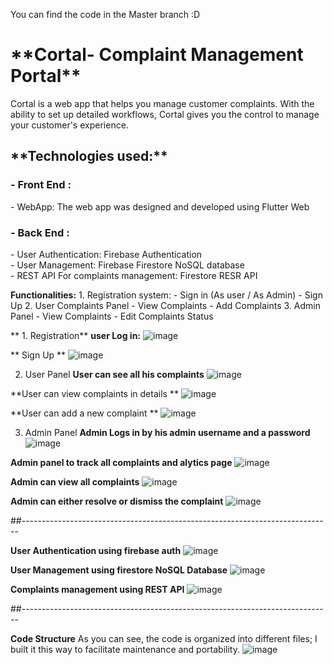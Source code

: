 You can find the code in the Master branch :D

<h1>**Cortal- Complaint Management Portal**</h1>
Cortal is a web app that helps you manage customer complaints. With the ability to set up detailed workflows, Cortal gives you the control to manage your customer's experience.

<h2>**Technologies used:**</h2>
 <h3> - Front End :</h3>
      - WebApp: The web app was designed and developed using Flutter Web <br>
 <h3> - Back End :</h3>
      - User Authentication: Firebase Authentication <br>
      - User Management: Firebase Firestore NoSQL database<br>
      - REST API For complaints management: Firestore RESR API

 
 
 
 
 
 **Functionalities:**
    1. Registration system:
        - Sign in (As user / As Admin)
        - Sign Up
    2. User Complaints Panel
        - View Complaints
        - Add Complaints
    3. Admin Panel
        - View Complaints 
        - Edit Complaints Status
        
 ** 1. Registration**
  **user Log in:** 
 ![image](https://user-images.githubusercontent.com/32065167/129201245-d4be291b-5398-425c-8f3b-3d723c9bbc54.png)
 
**  Sign Up **
![image](https://user-images.githubusercontent.com/32065167/129201436-7c8d9152-0622-488f-8f0a-5e4a9bfba193.png)

  2. User Panel
  **User can see all his complaints**
  ![image](https://user-images.githubusercontent.com/32065167/129201773-09acd865-8d7c-4a8d-8fd8-81d7a0aaeb6d.png)
  
  **User can view complaints in details **
  ![image](https://user-images.githubusercontent.com/32065167/129202331-9af67e36-b79c-46e3-8098-b27bf5406a12.png)

  
  
  
  **User can add a new complaint **
![image](https://user-images.githubusercontent.com/32065167/129202191-b2ae2b1c-d267-4383-bdc3-c818ab285172.png)

  3. Admin Panel
**Admin Logs in by his admin username and a password**
![image](https://user-images.githubusercontent.com/32065167/129202438-2c7e7aff-bf1a-47d8-9c8a-33531d9d6f0b.png)

**Admin panel to track all complaints and alytics page**
![image](https://user-images.githubusercontent.com/32065167/129202622-cec98485-a165-44c4-9934-1efb3ed66cf4.png)


**Admin can view all complaints**
![image](https://user-images.githubusercontent.com/32065167/129202733-cad886b5-7ec5-4e41-93a1-2f4b29bec5d3.png)

**Admin can either resolve or dismiss the complaint**
![image](https://user-images.githubusercontent.com/32065167/129202835-ddd42b52-ca48-436f-a7ab-1623d5c4c38d.png)

##-----------------------------------------------------------------------------

**User Authentication using firebase auth**
![image](https://user-images.githubusercontent.com/32065167/129203012-27992b8e-11b2-4ea9-aa81-e3b15f4fedb7.png)
 
**User Management using firestore NoSQL Database**
![image](https://user-images.githubusercontent.com/32065167/129203311-0cdaa93d-5ba9-45b0-85e7-91aed4a6ac43.png)


**Complaints management using REST API**
![image](https://user-images.githubusercontent.com/32065167/129203444-a8daeae0-2c4c-41b7-959e-3578de59dcd8.png)

##-----------------------------------------------------------------------------

**Code Structure**
As you can see, the code is organized into different files; I built it this way to facilitate maintenance and portability.
![image](https://user-images.githubusercontent.com/32065167/129204045-cba25098-5f64-485a-a7ae-3338c3c6d73a.png)


 
